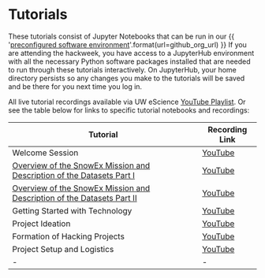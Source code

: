 # Tutorials

These tutorials consist of Jupyter Notebooks that can be run in our
{{ '[preconfigured software environment]({url})'.format(url=github_org_url) }}
If you are attending the hackweek, you have access to a JupyterHub environment
with all the necessary Python software packages installed that are needed to run
through these tutorials interactively. On JupyterHub, your home directory persists
so any changes you make to the tutorials will be saved and be there for you next
time you log in.

All live tutorial recordings available via UW eScience [YouTube Playlist](https://www.youtube.com/playlist?list=PLA6PlfxWZPLSTUaS0uR8FMcNC2wqztwjJ). Or see the table below for links to specific tutorial notebooks and recordings:


| Tutorial | Recording Link |
| -  | - |
| Welcome Session  | [YouTube](https://www.youtube.com/watch?v=b469aKcusX4) |
| [Overview of the SnowEx Mission and Description of the Datasets Part I](./core-datasets/index.md) |  [YouTube](https://www.youtube.com/watch?v=iJLRoaetVRI) |
| [Overview of the SnowEx Mission and Description of the Datasets Part II](./core-datasets/index.md) |  [YouTube](https://www.youtube.com/watch?v=QnUt1joLQEQ) |
| Getting Started with Technology | [YouTube](https://www.youtube.com/watch?v=EpVzNGLFdMc) |
| Project Ideation | [YouTube](https://www.youtube.com/watch?v=y-sCwHqZhH8) |
| Formation of Hacking Projects | [YouTube](https://www.youtube.com/watch?v=LTqdP3UNjf4) |
| Project Setup and Logistics | [YouTube](https://www.youtube.com/watch?v=BKtZox0NhEM) |
| - | - |
